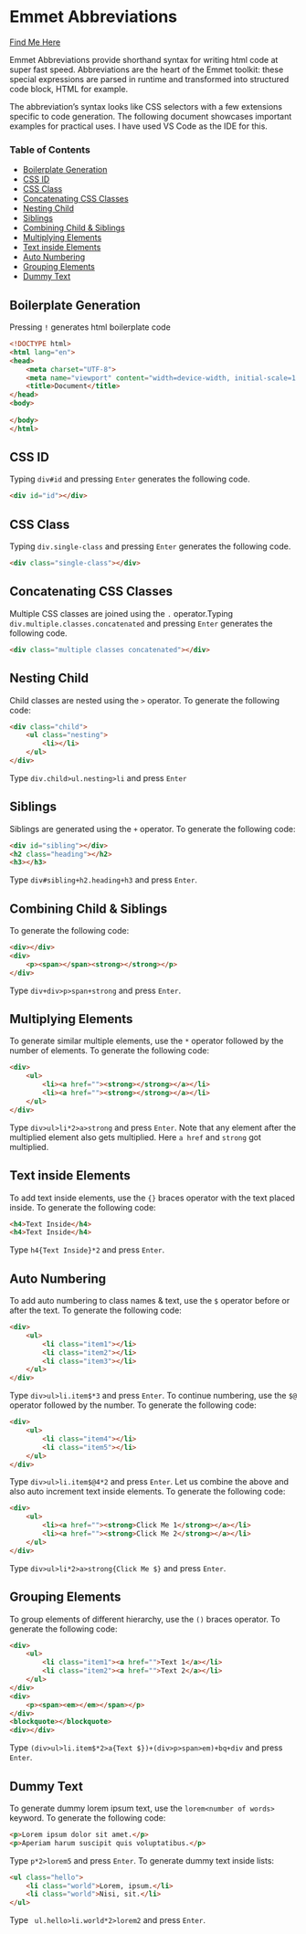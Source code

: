 # Emmet Abbreviations <!-- omit in toc -->

[Find Me Here](https://www.linkedin.com/in/kaustavthakur/)

Emmet Abbreviations provide shorthand syntax for writing html code at super fast speed. Abbreviations are the heart of the Emmet toolkit: these special expressions are parsed in runtime and transformed into structured code block, HTML for example. 

The abbreviation’s syntax looks like CSS selectors with a few extensions specific to code generation. The following document showcases important examples for practical uses. I have used VS Code as the IDE for this.  


### Table of Contents <!-- omit in toc -->
- [Boilerplate Generation](#boilerplate-generation)
- [CSS ID](#css-id)
- [CSS Class](#css-class)
- [Concatenating CSS Classes](#concatenating-css-classes)
- [Nesting Child](#nesting-child)
- [Siblings](#siblings)
- [Combining Child & Siblings](#combining-child--siblings)
- [Multiplying Elements](#multiplying-elements)
- [Text inside Elements](#text-inside-elements)
- [Auto Numbering](#auto-numbering)
- [Grouping Elements](#grouping-elements)
- [Dummy Text](#dummy-text)

## Boilerplate Generation
Pressing ```!``` generates html boilerplate code
```html 
<!DOCTYPE html>
<html lang="en">
<head>
    <meta charset="UTF-8">
    <meta name="viewport" content="width=device-width, initial-scale=1.0">
    <title>Document</title>
</head>
<body>
    
</body>
</html> 
```
## CSS ID
Typing ``` div#id ``` and pressing ```Enter``` generates the following code.
```html
<div id="id"></div>
```
## CSS Class
Typing ``` div.single-class ``` and pressing ```Enter``` generates the following code.
```html
<div class="single-class"></div>
```
## Concatenating CSS Classes
Multiple CSS classes are joined using the ```.``` operator.Typing ``` div.multiple.classes.concatenated ``` and pressing ```Enter``` generates the following code.
```html
<div class="multiple classes concatenated"></div>
```

## Nesting Child
Child classes are nested using the ```>``` operator. To generate the following code:
```html
<div class="child">
    <ul class="nesting">
        <li></li>
    </ul>
</div>
```
Type ``` div.child>ul.nesting>li ``` and press ```Enter```

## Siblings
Siblings are generated using the ```+``` operator. To generate the following code:
```html
<div id="sibling"></div>
<h2 class="heading"></h2>
<h3></h3>
```
Type ``` div#sibling+h2.heading+h3 ``` and press ```Enter```.

## Combining Child & Siblings
To generate the following code:
```html
<div></div>
<div>
    <p><span></span><strong></strong></p>
</div>
```
Type ``` div+div>p>span+strong ``` and press ```Enter```.

## Multiplying Elements
To generate similar multiple elements, use the ``` * ``` operator followed by the number of elements. To generate the following code:
```html
<div>
    <ul>
        <li><a href=""><strong></strong></a></li>
        <li><a href=""><strong></strong></a></li>
    </ul>
</div>
```
Type ``` div>ul>li*2>a>strong ``` and press ```Enter```. Note that any element after the multiplied element also gets multiplied. Here ```a href``` and ```strong``` got multiplied.

## Text inside Elements
To add text inside elements, use the ``` {} ``` braces operator with the text placed inside. To generate the following code:
```html
<h4>Text Inside</h4>
<h4>Text Inside</h4>
```
Type ``` h4{Text Inside}*2 ``` and press ```Enter```.

## Auto Numbering
To add auto numbering to class names & text, use the ``` $ ``` operator before or after the text. To generate the following code:
```html
<div>
    <ul>
        <li class="item1"></li>
        <li class="item2"></li>
        <li class="item3"></li>
    </ul>
</div>
```
Type ``` div>ul>li.item$*3 ``` and press ```Enter```. To continue numbering, use the ```$@``` operator followed by the number. To generate the following code:
```html
<div>
    <ul>
        <li class="item4"></li>
        <li class="item5"></li>
    </ul>
</div>
```
Type ``` div>ul>li.item$@4*2 ``` and press ```Enter```. Let us combine the above and also auto increment text inside elements. To generate the following code:
```html
<div>
    <ul>
        <li><a href=""><strong>Click Me 1</strong></a></li>
        <li><a href=""><strong>Click Me 2</strong></a></li>
    </ul>
</div>
```
Type ``` div>ul>li*2>a>strong{Click Me $} ``` and press ```Enter```.

## Grouping Elements
To group elements of different hierarchy, use the ``` () ``` braces operator. To generate the following code:
```html
<div>
    <ul>
        <li class="item1"><a href="">Text 1</a></li>
        <li class="item2"><a href="">Text 2</a></li>
    </ul>
</div>
<div>
    <p><span><em></em></span></p>
</div>
<blockquote></blockquote>
<div></div>
```
Type ``` (div>ul>li.item$*2>a{Text $})+(div>p>span>em)+bq+div ``` and press ```Enter```.

## Dummy Text
To generate dummy lorem ipsum text, use the ``` lorem<number of words> ``` keyword. To generate the following code:
```html
<p>Lorem ipsum dolor sit amet.</p>
<p>Aperiam harum suscipit quis voluptatibus.</p>
```
Type ``` p*2>lorem5 ``` and press ```Enter```. To generate dummy text inside lists:
```html
<ul class="hello">
    <li class="world">Lorem, ipsum.</li>
    <li class="world">Nisi, sit.</li>
</ul>
```
Type ```  ul.hello>li.world*2>lorem2 ``` and press ```Enter```.